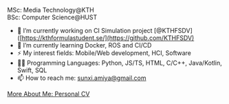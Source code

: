 
MSc: Media Technology@KTH   
BSc: Computer Science@HUST

- 🔭 I’m currently working on CI Simulation project [@KTHFSDV]([https://kthformulastudent.se/](https://github.com/KTHFSDV)
- 🌱 I’m currently learning Docker, ROS and CI/CD
- ⚡ My interest fields: Mobile/Web development, HCI, Software
- 👩‍💻 Programming Languages: Python, JS/TS, HTML, C/C++, Java/Kotlin, Swift, SQL
- 📫 How to reach me: sunxi.amiya@gmail.com

[More About Me: Personal CV](https://amiyasx.notion.site/amiyasx/Xi-Sun-Amiya-c031b4ba05fd49b4ab5a34361a664892)
